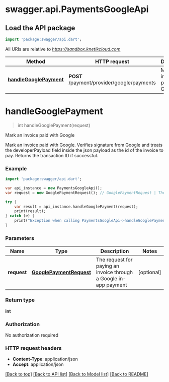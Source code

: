 # swagger.api.PaymentsGoogleApi

## Load the API package
```dart
import 'package:swagger/api.dart';
```

All URIs are relative to *https://sandbox.knetikcloud.com*

Method | HTTP request | Description
------------- | ------------- | -------------
[**handleGooglePayment**](PaymentsGoogleApi.md#handleGooglePayment) | **POST** /payment/provider/google/payments | Mark an invoice paid with Google


# **handleGooglePayment**
> int handleGooglePayment(request)

Mark an invoice paid with Google

Mark an invoice paid with Google. Verifies signature from Google and treats the developerPayload field inside the json payload as the id of the invoice to pay. Returns the transaction ID if successful.

### Example 
```dart
import 'package:swagger/api.dart';

var api_instance = new PaymentsGoogleApi();
var request = new GooglePaymentRequest(); // GooglePaymentRequest | The request for paying an invoice through a Google in-app payment

try { 
    var result = api_instance.handleGooglePayment(request);
    print(result);
} catch (e) {
    print("Exception when calling PaymentsGoogleApi->handleGooglePayment: $e\n");
}
```

### Parameters

Name | Type | Description  | Notes
------------- | ------------- | ------------- | -------------
 **request** | [**GooglePaymentRequest**](GooglePaymentRequest.md)| The request for paying an invoice through a Google in-app payment | [optional] 

### Return type

**int**

### Authorization

No authorization required

### HTTP request headers

 - **Content-Type**: application/json
 - **Accept**: application/json

[[Back to top]](#) [[Back to API list]](../README.md#documentation-for-api-endpoints) [[Back to Model list]](../README.md#documentation-for-models) [[Back to README]](../README.md)

